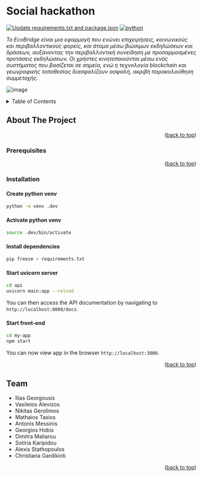 # Social hackathon

[![Update requirements.txt and package.json](https://github.com/vasileiosalevizos/socialhackathon/actions/workflows/github-actions.yml/badge.svg)](https://github.com/vasileiosalevizos/socialhackathon/actions/workflows/github-actions.yml)
[![python](https://github.com/vasileiosalevizos/socialhackathon/actions/workflows/python.yml/badge.svg)](https://github.com/vasileiosalevizos/socialhackathon/actions/workflows/python.yml)

_Το EcoBridge είναι μια εφαρμογή που ενώνει επιχειρήσεις, κοινωνικούς και περιβαλλοντικούς φορείς, και άτομα μέσω βιώσιμων εκδηλώσεων και δράσεων, αυξάνοντας την περιβαλλοντική συνείδηση με προσαρμοσμένες προτάσεις εκδηλώσεων. Οι χρήστες κινητοποιούνται μέσω ενός συστήματος που βασίζεται σε σημεία, ενώ η τεχνολογία blockchain και γεωγραφικής τοποθεσίας διασφαλίζουν ασφαλή, ακριβή παρακολούθηση συμμετοχής._

![image](https://github.com/vasileiosalevizos/socialhackathon/assets/88648326/f14bcdd1-530a-4ea4-8b4e-1b1d81660c65)


<details>
  <summary>Table of Contents</summary>
  <ol>
    <li>
      <a href="#about-the-project">About The Project</a>
      <ul>
        <li><a href="#built-with">Built With</a></li>
      </ul>
    </li>
    <li>
      <a href="#getting-started">Getting Started</a>
      <ul>
        <li><a href="#prerequisites">Prerequisites</a></li>
        <li><a href="#installation">Installation</a></li>
      </ul>
    </li>
    <li><a href="#usage">Usage</a></li>
    <li><a href="#roadmap">Roadmap</a></li>
    <li><a href="#team">Team</a></li>
  </ol>
</details>

## About The Project

<p align="right">(<a href="#readme-top">back to top</a>)</p>

### Prerequisites

<p align="right">(<a href="#readme-top">back to top</a>)</p>


### Installation

#### Create python venv

```bash
python -m venv .dev
```

#### Activate python venv

```bash
source .dev/bin/activate
```

#### Install dependencies

```bash
pip freeze > requirements.txt

```

#### Start uvicorn server

```bash
cd api
uvicorn main:app --reload
```
You can then access the API documentation by navigating to ``http://localhost:8000/docs``.

#### Start front-end

```bash
cd my-app
npm start
```

You can now view app in the browser ``http://localhost:3000``.

<p align="right">(<a href="#readme-top">back to top</a>)</p>

## Team

* Ilias Georgousis
* Vasileios Alevizos
* Nikitas Gerolimos
* Mathaios Tasios
* Antonis Messinis
* Georgios Hobis
* Dimitra Maliarou
* Sotiria Karipidou
* Alexis Stathopoulos
* Christiana Gardikioti

<p align="right">(<a href="#readme-top">back to top</a>)</p>
